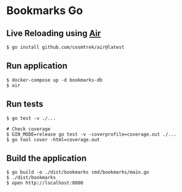 # Bookmarks Go

## Live Reloading using [Air](https://github.com/cosmtrek/air)

```shell
$ go install github.com/cosmtrek/air@latest
```

## Run application

```shell
$ docker-compose up -d bookmarks-db
$ air
```

## Run tests

```shell
$ go test -v ./...

# Check coverage
$ GIN_MODE=release go test -v -coverprofile=coverage.out ./...
$ go tool cover -html=coverage.out
```

## Build the application

```shell
$ go build -o ./dist/bookmarks cmd/bookmarks/main.go
$ ./dist/bookmarks
$ open http://localhost:8080
```